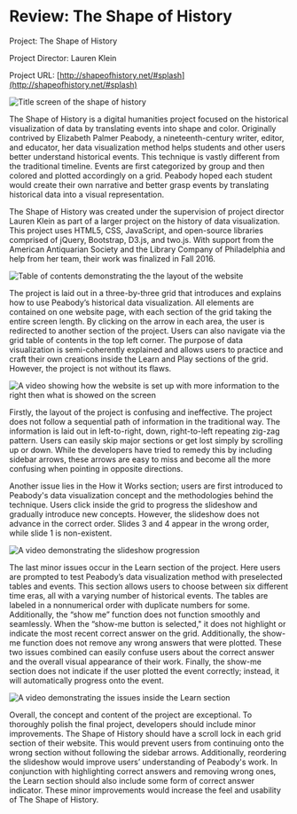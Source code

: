 # Review: The Shape of History

Project: The Shape of History

Project Director: Lauren Klein

Project URL: [http://shapeofhistory.net/#splash](http://shapeofhistory.net/#splash)

![Title screen of the shape of history](https://jakeverry.github.io/Jake-Verry-CNU/images/TSH.png)

The Shape of History is a digital humanities project focused on the historical visualization of data by translating events into shape and color. Originally contrived by Elizabeth Palmer Peabody, a nineteenth-century writer, editor, and educator, her data visualization method helps students and other users better understand historical events. This technique is vastly different from the traditional timeline. Events are first categorized by group and then colored and plotted accordingly on a grid. Peabody hoped each student would create their own narrative and better grasp events by translating historical data into a visual representation.

The Shape of History was created under the supervision of project director Lauren Klein as part of a larger project on the history of data visualization. This project uses HTML5, CSS, JavaScript, and open-source libraries comprised of jQuery, Bootstrap, D3.js, and two.js. With support from the American Antiquarian Society and the Library Company of Philadelphia and help from her team, their work was finalized in Fall 2016. 

![Table of contents demonstrating the the layout of the website](https://jakeverry.github.io/Jake-Verry-CNU/images/TC.png)

The project is laid out in a three-by-three grid that introduces and explains how to use Peabody’s historical data visualization. All elements are contained on one website page, with each section of the grid taking the entire screen length. By clicking on the arrow in each area, the user is redirected to another section of the project. Users can also navigate via the grid table of contents in the top left corner. The purpose of data visualization is semi-coherently explained and allows users to practice and craft their own creations inside the Learn and Play sections of the grid. However, the project is not without its flaws.

![A video showing how the website is set up with more information to the right then what is showed on the screen](https://jakeverry.github.io/Jake-Verry-CNU/images/Scrolls.gif)

Firstly, the layout of the project is confusing and ineffective. The project does not follow a sequential path of information in the traditional way. The information is laid out in left-to-right, down, right-to-left repeating zig-zag pattern. Users can easily skip major sections or get lost simply by scrolling up or down. While the developers have tried to remedy this by including sidebar arrows, these arrows are easy to miss and become all the more confusing when pointing in opposite directions.

Another issue lies in the How it Works section; users are first introduced to Peabody's data visualization concept and the methodologies behind the technique. Users click inside the grid to progress the slideshow and gradually introduce new concepts. However, the slideshow does not advance in the correct order. Slides 3 and 4 appear in the wrong order, while slide 1 is non-existent.

![A video demonstrating the slideshow progression](https://jakeverry.github.io/Jake-Verry-CNU/images/HIW.gif)

The last minor issues occur in the Learn section of the project. Here users are prompted to test Peabody’s data visualization method with preselected tables and events. This section allows users to choose between six different time eras, all with a varying number of historical events. The tables are labeled in a nonnumerical order with duplicate numbers for some. Additionally, the “show me” function does not function smoothly and seamlessly. When the “show-me button is selected," it does not highlight or indicate the most recent correct answer on the grid. Additionally, the show-me function does not remove any wrong answers that were plotted. These two issues combined can easily confuse users about the correct answer and the overall visual appearance of their work. Finally, the show-me section does not indicate if the user plotted the event correctly; instead, it will automatically progress onto the event. 

![A video demonstrating the issues inside the Learn section](https://jakeverry.github.io/Jake-Verry-CNU/images/Learn.gif)

Overall, the concept and content of the project are exceptional. To thoroughly polish the final project, developers should include minor improvements. The Shape of History should have a scroll lock in each grid section of their website. This would prevent users from continuing onto the wrong section without following the sidebar arrows. Additionally, reordering the slideshow would improve users’ understanding of Peabody's work. In conjunction with highlighting correct answers and removing wrong ones, the Learn section should also include some form of correct answer indicator. These minor improvements would increase the feel and usability of The Shape of History.
